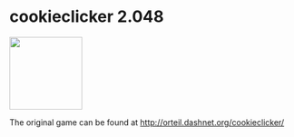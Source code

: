 # cookieclicker 2.048

<img src="img/perfectCookie.png" width="128">

The original game can be found at http://orteil.dashnet.org/cookieclicker/
